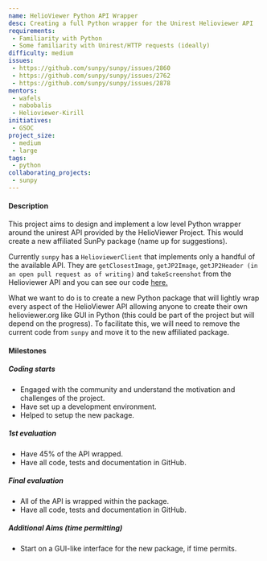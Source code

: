 ```yaml
---
name: HelioViewer Python API Wrapper
desc: Creating a full Python wrapper for the Unirest Helioviewer API
requirements:
 - Familiarity with Python
 - Some familiarity with Unirest/HTTP requests (ideally)
difficulty: medium
issues:
 - https://github.com/sunpy/sunpy/issues/2860
 - https://github.com/sunpy/sunpy/issues/2762
 - https://github.com/sunpy/sunpy/issues/2878
mentors:
 - wafels
 - nabobalis
 - Helioviewer-Kirill
initiatives:
 - GSOC
project_size:
 - medium
 - large
tags:
 - python
collaborating_projects:
 - sunpy
---
```


#### Description

This project aims to design and implement a low level Python wrapper around the unirest API provided by the
HelioViewer Project.
This would create a new affiliated SunPy package (name up for suggestions).

Currently `sunpy` has a `HelioviewerClient` that implements only a handful of the available API.
They are `getClosestImage`, `getJP2Image`, `getJP2Header (in an open pull request as of writing)` and `takeScreenshot` from the Helioviewer API and you can see our code [here.](https://github.com/sunpy/sunpy/blob/master/sunpy/net/helioviewer.py)

What we want to do is to create a new Python package that will lightly wrap every aspect of the HelioViewer
API allowing anyone to create their own helioviewer.org like GUI in Python (this could be part of the project
but will depend on the progress).
To facilitate this, we will need to remove the current code from `sunpy` and move it to the new affiliated package.

#### Milestones

##### Coding starts

* Engaged with the community and understand the motivation and challenges of the project.
* Have set up a development environment.
* Helped to setup the new package.

##### 1st evaluation

* Have 45% of the API wrapped.
* Have all code, tests and documentation in GitHub.

##### Final evaluation

* All of the API is wrapped within the package.
* Have all code, tests and documentation in GitHub.

##### Additional Aims (time permitting)

* Start on a GUI-like interface for the new package, if time permits.

